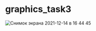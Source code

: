 # graphics_task3
![Снимок экрана 2021-12-14 в 16 44 45](https://user-images.githubusercontent.com/50072328/145992476-d4f41d69-aed3-4870-9436-2228372b6f60.png)
